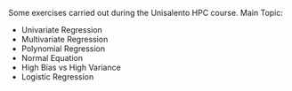 Some exercises carried out during the Unisalento HPC course.
Main Topic:
<ul>
  <li> Univariate Regression
  <li> Multivariate Regression
  <li> Polynomial Regression
  <li> Normal Equation
  <li> High Bias vs High Variance
  <li> Logistic Regression
<ul>
